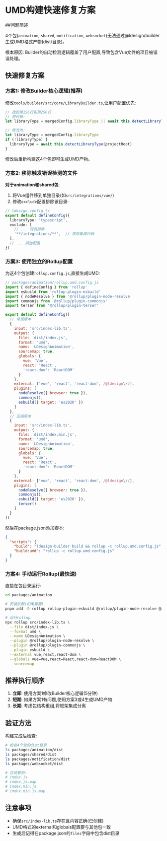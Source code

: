 # UMD构建快速修复方案

##问题简述

4个包(`animation`, `shared`, `notification`, `websocket`)无法通过@ldesign/builder生成UMD格式产物(dist/目录)。

根本原因: Builder的自动检测逻辑覆盖了用户配置,导致包含Vue文件的项目被错误处理。

## 快速修复方案

### 方案1: 修改Builder核心逻辑(推荐)

修改`tools/builder/src/core/LibraryBuilder.ts`,让用户配置优先:

```typescript
// 找到第156行和第256行
// 原代码:
let libraryType = mergedConfig.libraryType || await this.detectLibraryType(projectRoot)

// 修改为:
let libraryType = mergedConfig.libraryType
if (!libraryType) {
  libraryType = await this.detectLibraryType(projectRoot)
}
```

修改后重新构建这4个包即可生成UMD产物。

### 方案2: 移除触发错误检测的文件

**对于animation和shared包**:

1. 将Vue组件移到单独目录(如`src/integrations/vue/`)  
2. 修改`exclude`配置排除该目录:

```typescript
// ldesign.config.ts
export default defineConfig({
  libraryType: 'typescript',
  exclude: [
    // ... 现有排除
    '**/integrations/**',  // 排除集成代码
  ],
  // ... 其他配置
})
```

### 方案3: 使用独立的Rollup配置

为这4个包创建`rollup.config.js`,直接生成UMD:

```javascript
// packages/animation/rollup.umd.config.js
import { defineConfig } from 'rollup'
import esbuild from 'rollup-plugin-esbuild'
import { nodeResolve } from '@rollup/plugin-node-resolve'
import commonjs from '@rollup/plugin-commonjs'
import terser from '@rollup/plugin-terser'

export default defineConfig([
  // 常规版本
  {
    input: 'src/index-lib.ts',
    output: {
      file: 'dist/index.js',
      format: 'umd',
      name: 'LDesignAnimation',
      sourcemap: true,
      globals: {
        vue: 'Vue',
        react: 'React',
        'react-dom': 'ReactDOM'
      }
    },
    external: ['vue', 'react', 'react-dom', /@ldesign\//],
    plugins: [
      nodeResolve({ browser: true }),
      commonjs(),
      esbuild({ target: 'es2020' })
    ]
  },
  // 压缩版本
  {
    input: 'src/index-lib.ts',
    output: {
      file: 'dist/index.min.js',
      format: 'umd',
      name: 'LDesignAnimation',
      sourcemap: true,
      globals: {
        vue: 'Vue',
        react: 'React',
        'react-dom': 'ReactDOM'
      }
    },
    external: ['vue', 'react', 'react-dom', /@ldesign\//],
    plugins: [
      nodeResolve({ browser: true }),
      commonjs(),
      esbuild({ target: 'es2020' }),
      terser()
    ]
  }
])
```

然后在package.json添加脚本:

```json
{
  "scripts": {
    "build": "ldesign-builder build && rollup -c rollup.umd.config.js",
    "build:umd": "rollup -c rollup.umd.config.js"
  }
}
```

### 方案4: 手动运行Rollup(最快速)

直接在包目录运行:

```bash
cd packages/animation

# 安装依赖(如果需要)
pnpm add -D rollup rollup-plugin-esbuild @rollup/plugin-node-resolve @rollup/plugin-commonjs @rollup/plugin-terser

# 运行rollup
npx rollup src/index-lib.ts \
  --file dist/index.js \
  --format umd \
  --name LDesignAnimation \
  --plugin @rollup/plugin-node-resolve \
  --plugin @rollup/plugin-commonjs \
  --plugin esbuild \
  --external vue,react,react-dom \
  --globals vue=Vue,react=React,react-dom=ReactDOM \
  --sourcemap
```

## 推荐执行顺序

1. **立即**: 使用方案1修改Builder核心逻辑(5分钟)
2. **短期**: 如果方案1有问题,使用方案3或4生成UMD产物
3. **长期**: 考虑包结构重组,将框架集成分离

## 验证方法

构建完成后检查:

```bash
# 检查4个包的dist目录
ls packages/animation/dist
ls packages/shared/dist
ls packages/notification/dist
ls packages/websocket/dist

# 应该看到:
# index.js
# index.js.map
# index.min.js
# index.min.js.map
```

## 注意事项

- 确保`src/index-lib.ts`存在且内容正确(已创建)
- UMD格式的external和globals配置要与其他包一致
- 生成后记得在package.json的`files`字段中包含dist目录

